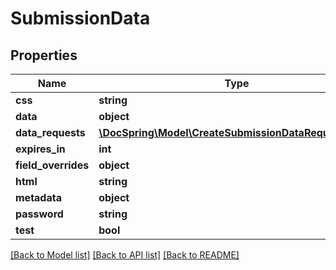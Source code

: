 # SubmissionData

## Properties
Name | Type | Description | Notes
------------ | ------------- | ------------- | -------------
**css** | **string** |  | [optional] 
**data** | **object** |  | 
**data_requests** | [**\DocSpring\Model\CreateSubmissionDataRequestData[]**](CreateSubmissionDataRequestData.md) |  | [optional] 
**expires_in** | **int** |  | [optional] 
**field_overrides** | **object** |  | [optional] 
**html** | **string** |  | [optional] 
**metadata** | **object** |  | [optional] 
**password** | **string** |  | [optional] 
**test** | **bool** |  | [optional] 

[[Back to Model list]](../README.md#documentation-for-models) [[Back to API list]](../README.md#documentation-for-api-endpoints) [[Back to README]](../README.md)


